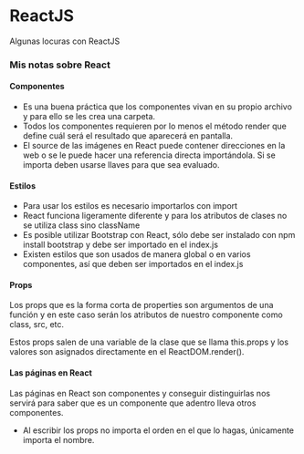 # ReactJS

Algunas locuras con ReactJS

### Mis notas sobre React

#### Componentes

- Es una buena práctica que los componentes vivan en su propio archivo y para ello se les crea una carpeta.
- Todos los componentes requieren por lo menos el método render que define cuál será el resultado que aparecerá en pantalla.
- El source de las imágenes en React puede contener direcciones en la web o se le puede hacer una referencia directa importándola. Si se importa deben usarse llaves para que sea evaluado.

#### Estilos

- Para usar los estilos es necesario importarlos con import
- React funciona ligeramente diferente y para los atributos de clases no se utiliza class sino className
- Es posible utilizar Bootstrap con React, sólo debe ser instalado con npm install bootstrap y debe ser importado en el index.js
- Existen estilos que son usados de manera global o en varios componentes, así que deben ser importados en el index.js

#### Props

Los props que es la forma corta de properties son argumentos de una función y en este caso serán los atributos de nuestro componente como class, src, etc.

Estos props salen de una variable de la clase que se llama this.props y los valores son asignados directamente en el ReactDOM.render().

#### Las páginas en React

Las páginas en React son componentes y conseguir distinguirlas nos servirá para saber que es un componente que adentro lleva otros componentes.

- Al escribir los props no importa el orden en el que lo hagas, únicamente importa el nombre.
